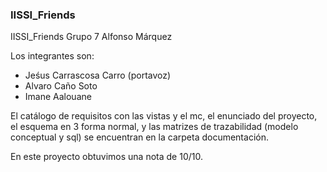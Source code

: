 ### IISSI_Friends

IISSI_Friends Grupo 7  Alfonso Márquez

Los integrantes son: 
- Jeśus Carrascosa Carro (portavoz)
- Alvaro Caño Soto
- Imane Aalouane
 
El catálogo de requisitos con las vistas y el mc, el enunciado del proyecto, el esquema en 3 forma normal, y las matrizes de trazabilidad (modelo conceptual y sql) se encuentran en la carpeta documentación.

En este proyecto obtuvimos una nota de 10/10.
